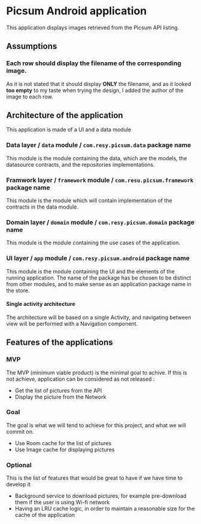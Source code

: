 # Picsum Android application

This application displays images retrieved from the Picsum API listing.

## Assumptions

### Each row should display the filename of the corresponding image.

As it is not stated that it should display **ONLY** the filename, and as it looked **too empty** to
my taste when trying the design, I added the author of the image to each row.

## Architecture of the application

This application is made of a UI and a data module

### Data layer / `data` module / `com.resy.picsum.data` package name

This module is the module containing the data, which are the models, the datasource contracts, and
the repositories implementations.

### Framwork layer / `framework` module / `com.resu.picsum.framework` package name

This module is the module which will contain implementation of the contracts in the data module.

### Domain layer / `domain` module / `com.resy.picsum.domain` package name

This module is the module containing the use cases of the application.

### UI layer / `app` module / `com.resy.picsum.android` package name

This module is the module containing the UI and the elements of the running application. The name
of the package has be chosen to be distinct from other modules, and to make sense as an application
package name in the store.

#### Single activity architecture

The architecture will be based on a single Activity, and navigating between view will be performed
with a Navigation component.

## Features of the applications

### MVP

The MVP (minimum viable product) is the minimal goal to achive. If this is not achieve, application
can be considered as not released :

* Get the list of pictures from the API
* Display the picture from the Network

### Goal

The goal is what we will tend to achieve for this project, and what we will commit on.

* Use Room cache for the list of pictures
* Use Image cache for displaying pictures

### Optional

This is the list of features that would be great to have if we have time to develop it

* Background service to download pictures, for example pre-download them if the user is using Wi-fi
network
* Having an LRU cache logic, in order to maintain a reasonable size for the cache of the application
